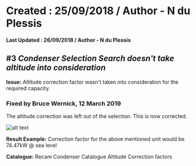 # Created : 25/09/2018 / Author - N du Plessis
#### Last Updated : 26/09/2018 / Author - N du Plessis

##  #3 **_Condenser Selection Search doesn't take altitude into consideration_**

**Issue:** Altitude correction factor wasn't taken into consideration for the required capacity.

### Fixed by Bruce Wernick, 12 March 2019

The altitude correction was left out of the selection.
This is now corrected.


![alt text](UndersizedCondenser.JPG "Undersized Condenser Selection")

**Result Example:** Correction factor for the above mentioned unit would be 74.47kW @ sea level

**Catalogue:** Recam Condenser Catalogue Altitude Correction factors
